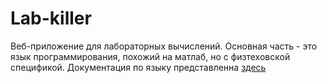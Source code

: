 # Lab-killer

Веб-приложение для лабораторных вычислений.
Основная часть - это язык программирования, похожий на матлаб, но с физтеховской спецификой.
Документация по языку представленна [здесь](https://github.com/timattt/TypeThree/blob/master/manual.pdf)
